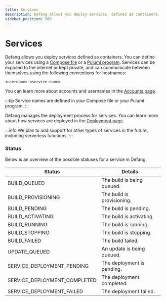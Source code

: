 ```yaml
---
title: Services
description: Defang allows you deploy services, defined as containers, to the cloud.
sidebar_position: 200
---
```


# Services

Defang allows you deploy services defined as containers. You can define your services using a [Compose file](./compose.md) or a [Pulumi program](./pulumi.md). Services can be exposed to the internet or kept private, and can communicate between themselves using the following conventions for hostnames:

`<username>-<service-name>`

You can learn more about accounts and usernames in the [Accounts page](./accounts.md).

:::tip
Service names are defined in your Compose file or your Pulumi program.
:::

Defang manages the deployment process for services. You can learn more about how services are deployed in the [Deployment page](./deployments.md).

:::info
We plan to add support for other types of services in the future, including serverless functions.
:::

### Status
Below is an overview of the possible statuses for a service in Defang. 

| Status | Details |
|-|-|
| BUILD_QUEUED | The build is being queued. | 
| BUILD_PROVISIONING | The build is provisioning. | 
| BUILD_PENDING | The build is pending. | 
| BUILD_ACTIVATING | The build is activating. | 
| BUILD_RUNNING | The build is running. | 
| BUILD_STOPPING | The build is stopping. | 
| BUILD_FAILED | The build failed. | 
| UPDATE_QUEUED  | An update is being queued. | 
| SERVICE_DEPLOYMENT_PENDING | The deployment is pending. | 
| SERVICE_DEPLOYMENT_COMPLETED | The deployment completed. | 
| SERVICE_DEPLOYMENT_FAILED | The deployment failed. | 
